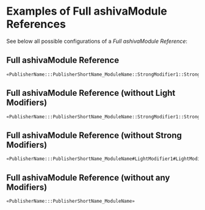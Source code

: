 # Examples of Full ashivaModule References

See below all possible configurations of a *Full ashivaModule Reference*:

## Full ashivaModule Reference
```
«PublisherName:::PublisherShortName_ModuleName::StrongModifier1::StrongModifier2#LightMod1#LightMod2»
```

## Full ashivaModule Reference (without Light Modifiers)
```
«PublisherName:::PublisherShortName_ModuleName::StrongModifier1::StrongModifier2»
```

## Full ashivaModule Reference (without Strong Modifiers)
```
«PublisherName:::PublisherShortName_ModuleName#LightModifier1#LightModifier2»
```

## Full ashivaModule Reference (without any Modifiers)
```
«PublisherName:::PublisherShortName_ModuleName»
```
